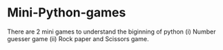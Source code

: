 # Mini-Python-games
There are 2 mini games to understand the biginning of python
(i)  Number guesser game
(ii) Rock paper and Scissors game.
